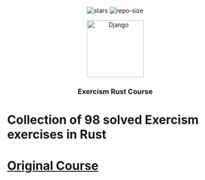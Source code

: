 <div align=center>

![stars] ![repo-size]

<picture>
    <source src="https://github.com/user-attachments/assets/48146298-c365-47e4-b677-7122241fc1b7">
    <img alt="Django" width="133" height="133">
</picture>

### Exercism Rust Course

</div>

# <a name="no-link">Collection of 98 solved Exercism exercises in Rust</a>

# <a href="https://exercism.org/tracks/rust">Original Course</a>

[repo-size]: https://img.shields.io/github/repo-size/dragan717080/ExercismRust
[stars]: https://img.shields.io/github/stars/dragan717080/ExercismRust

</div>
